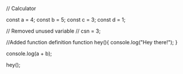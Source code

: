 // Calculator

const a = 4;
const b = 5;
const c = 3;
const d = 1;

// Removed unused variable
// csn = 3;

//Added function definition
function hey(){
    console.log("Hey there!");
}


console.log(a + b); 

hey();